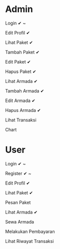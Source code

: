 # Admin

Login ✔ ~

Edit Profil ✔

Lihat Paket ✔

Tambah Paket ✔

Edit Paket ✔

Hapus Paket ✔

Lihat Armada ✔

Tambah Armada ✔

Edit Armada ✔

Hapus Armada ✔

Lihat Transaksi

Chart

# User

Login ✔ ~

Register ✔ ~

Edit Profil ✔

Lihat Paket ✔

Pesan Paket

Lihat Armada ✔

Sewa Armada

Melakukan Pembayaran

Lihat Riwayat Transaksi
